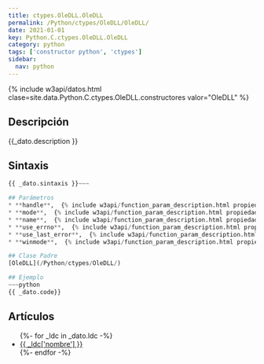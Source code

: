 ```yaml
---
title: ctypes.OleDLL.OleDLL
permalink: /Python/ctypes/OleDLL/OleDLL/
date: 2021-01-01
key: Python.C.ctypes.OleDLL.OleDLL
category: python
tags: ['constructor python', 'ctypes']
sidebar: 
  nav: python
---
```


{% include w3api/datos.html clase=site.data.Python.C.ctypes.OleDLL.constructores valor="OleDLL" %}

## Descripción
{{_dato.description }}

## Sintaxis
~~~python
{{ _dato.sintaxis }}~~~

## Parámetros
* **handle**,  {% include w3api/function_param_description.html propiedad=site.data.Python.C.ctypes.OleDLL.OleDLL valor="handle" %}
* **mode**,  {% include w3api/function_param_description.html propiedad=site.data.Python.C.ctypes.OleDLL.OleDLL valor="mode" %}
* **name**,  {% include w3api/function_param_description.html propiedad=site.data.Python.C.ctypes.OleDLL.OleDLL valor="name" %}
* **use_errno**,  {% include w3api/function_param_description.html propiedad=site.data.Python.C.ctypes.OleDLL.OleDLL valor="use_errno" %}
* **use_last_error**,  {% include w3api/function_param_description.html propiedad=site.data.Python.C.ctypes.OleDLL.OleDLL valor="use_last_error" %}
* **winmode**,  {% include w3api/function_param_description.html propiedad=site.data.Python.C.ctypes.OleDLL.OleDLL valor="winmode" %}

## Clase Padre
[OleDLL](/Python/ctypes/OleDLL/)

## Ejemplo
~~~python
{{ _dato.code}}
~~~

## Artículos
<ul>
{%- for _ldc in _dato.ldc -%}
   <li>
       <a href="{{_ldc['url'] }}">{{ _ldc['nombre'] }}</a>
   </li>
{%- endfor -%}
</ul>
